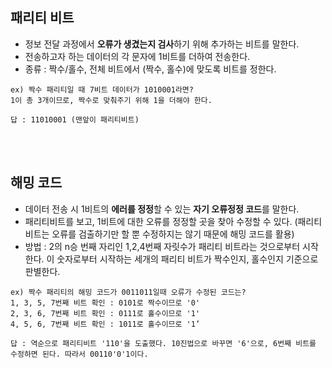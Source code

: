 ## 패리티 비트
- 정보 전달 과정에서 **오류가 생겼는지 검사**하기 위해 추가하는 비트를 말한다.
- 전송하고자 하는 데이터의 각 문자에 1비트를 더하여 전송한다.
- 종류 : 짝수/홀수, 전체 비트에서 (짝수, 홀수)에 맞도록 비트를 정한다.
```
ex) 짝수 패리티일 때 7비트 데이터가 1010001라면?  
1이 총 3개이므로, 짝수로 맞춰주기 위해 1을 더해야 한다.  

답 : 11010001 (맨앞이 패리티비트)
```

<br><br> 
## 해밍 코드
- 데이터 전송 시 1비트의 **에러를 정정**할 수 있는 **자기 오류정정 코드**를 말한다.
- 패리티비트를 보고, 1비트에 대한 오류를 정정할 곳을 찾아 수정할 수 있다. (패리티 비트는 오류를 검출하기만 할 뿐 수정하지는 않기 때문에 해밍 코드를 활용)
- 방법 : 2의 n승 번째 자리인 1,2,4번째 자릿수가 패리티 비트라는 것으로부터 시작한다. 이 숫자로부터 시작하는 세개의 패리티 비트가 짝수인지, 홀수인지 기준으로 판별한다.

```
ex) 짝수 패리티의 해밍 코드가 0011011일때 오류가 수정된 코드는?
1, 3, 5, 7번째 비트 확인 : 0101로 짝수이므로 '0'
2, 3, 6, 7번째 비트 확인 : 0111로 홀수이므로 '1'
4, 5, 6, 7번째 비트 확인 : 1011로 홀수이므로 '1’

답 : 역순으로 패리티비트 '110'을 도출했다. 10진법으로 바꾸면 '6'으로, 6번째 비트를 수정하면 된다. 따라서 00110'0'1이다.
```
